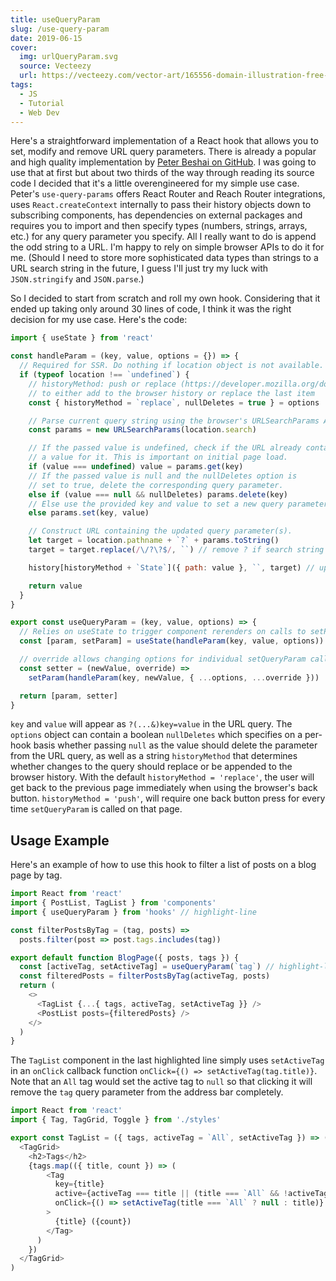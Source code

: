 ```yaml
---
title: useQueryParam
slug: /use-query-param
date: 2019-06-15
cover:
  img: urlQueryParam.svg
  source: Vecteezy
  url: https://vecteezy.com/vector-art/165556-domain-illustration-free-vector
tags:
  - JS
  - Tutorial
  - Web Dev
---
```


Here's a straightforward implementation of a React hook that allows you to set, modify and remove URL query parameters. There is already a popular and high quality implementation by [Peter Beshai on GitHub](https://github.com/pbeshai/use-query-params). I was going to use that at first but about two thirds of the way through reading its source code I decided that it's a little overengineered for my simple use case. Peter's `use-query-params` offers React Router and Reach Router integrations, uses `React.createContext` internally to pass their history objects down to subscribing components, has dependencies on external packages and requires you to import and then specify types (numbers, strings, arrays, etc.) for any query parameter you specify. All I really want to do is append the odd string to a URL. I'm happy to rely on simple browser APIs to do it for me. (Should I need to store more sophisticated data types than strings to a URL search string in the future, I guess I'll just try my luck with `JSON.stringify` and `JSON.parse`.)

So I decided to start from scratch and roll my own hook. Considering that it ended up taking only around 30 lines of code, I think it was the right decision for my use case. Here's the code:

```js:title=src/hooks/useQueryParam.js
import { useState } from 'react'

const handleParam = (key, value, options = {}) => {
  // Required for SSR. Do nothing if location object is not available.
  if (typeof location !== `undefined`) {
    // historyMethod: push or replace (https://developer.mozilla.org/docs/Web/API/History)
    // to either add to the browser history or replace the last item
    const { historyMethod = `replace`, nullDeletes = true } = options

    // Parse current query string using the browser's URLSearchParams API.
    const params = new URLSearchParams(location.search)

    // If the passed value is undefined, check if the URL already contains
    // a value for it. This is important on initial page load.
    if (value === undefined) value = params.get(key)
    // If the passed value is null and the nullDeletes option is
    // set to true, delete the corresponding query parameter.
    else if (value === null && nullDeletes) params.delete(key)
    // Else use the provided key and value to set a new query parameter.
    else params.set(key, value)

    // Construct URL containing the updated query parameter(s).
    let target = location.pathname + `?` + params.toString()
    target = target.replace(/\/?\?$/, ``) // remove ? if search string is empty

    history[historyMethod + `State`]({ path: value }, ``, target) // update the browser URL

    return value
  }
}

export const useQueryParam = (key, value, options) => {
  // Relies on useState to trigger component rerenders on calls to setParam.
  const [param, setParam] = useState(handleParam(key, value, options))

  // override allows changing options for individual setQueryParam calls
  const setter = (newValue, override) =>
    setParam(handleParam(key, newValue, { ...options, ...override }))

  return [param, setter]
}
```

`key` and `value` will appear as `?(...&)key=value` in the URL query. The `options` object can contain a boolean `nullDeletes` which specifies on a per-hook basis whether passing `null` as the value should delete the parameter from the URL query, as well as a string `historyMethod` that determines whether changes to the query should replace or be appended to the browser history. With the default `historyMethod = 'replace'`, the user will get back to the previous page immediately when using the browser's back button. `historyMethod = 'push'`, will require one back button press for every time `setQueryParam` is called on that page.

## Usage Example

Here's an example of how to use this hook to filter a list of posts on a blog page by tag.

```js:title=src/pages/blog.js
import React from 'react'
import { PostList, TagList } from 'components'
import { useQueryParam } from 'hooks' // highlight-line

const filterPostsByTag = (tag, posts) =>
  posts.filter(post => post.tags.includes(tag))

export default function BlogPage({ posts, tags }) {
  const [activeTag, setActiveTag] = useQueryParam(`tag`) // highlight-line
  const filteredPosts = filterPostsByTag(activeTag, posts)
  return (
    <>
      <TagList {...{ tags, activeTag, setActiveTag }} />
      <PostList posts={filteredPosts} />
    </>
  )
}
```

The `TagList` component in the last highlighted line simply uses `setActiveTag` in an `onClick` callback function `onClick={() => setActiveTag(tag.title)}`. Note that an `All` tag would set the active tag to `null` so that clicking it will remove the `tag` query parameter from the address bar completely.

```js:title=src/components/TagList.js
import React from 'react'
import { Tag, TagGrid, Toggle } from './styles'

export const TagList = ({ tags, activeTag = `All`, setActiveTag }) => (
  <TagGrid>
    <h2>Tags</h2>
    {tags.map(({ title, count }) => (
        <Tag
          key={title}
          active={activeTag === title || (title === `All` && !activeTag)} // highlight-line
          onClick={() => setActiveTag(title === `All` ? null : title)} // highlight-line
        >
          {title} ({count})
        </Tag>
      )
    })
  </TagGrid>
)
```
